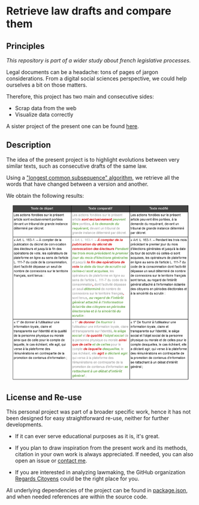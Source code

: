 # Retrieve law drafts and compare them

## Principles

*This repository is part of a wider study about french legislative processes.*

Legal documents can be a headache: tons of pages of jargon considerations. From a digital social sciences perspective, we could help ourselves a bit on those matters.

Therefore, this project has two main and consecutive sides:

- Scrap data from the web
- Visualize data correctly

A sister project of the present one can be found [here](https://github.com/Tayflo/gas-scrapLegifrance-discriminate).

## Description

The idea of the present project is to highlight evolutions between very similar texts, such as consecutive drafts of the same law.

Using a ["longest common subsequence" algorithm](https://en.wikipedia.org/wiki/Longest_common_subsequence_problem#Code_for_the_dynamic_programming_solution), we retrieve all the words that have changed between a version and another.

We obtain the following results:

<div style="text-align:center;margin:15px">
  <img
    src="ressources/text_example.png"
    alt="text_example"
  />
</div>

## License and Re-use

This personal project was part of a broader specific work, hence it has not been designed for easy straightforward re-use, neither for further developments.

- If it can ever serve educational purposes as it is, it's great.

- If you plan to draw inspiration from the present work and its methods, citation in your own work is always appreciated. If needed, you can also open an issue or [contact me](tayflooooo@gmail.com).

- If you are interested in analyzing lawmaking, the GitHub organization [Regards Citoyens](https://github.com/regardscitoyens) could be the right place for you.

All underlying dependencies of the project can be found in [package.json](package.json), and when needed references are within the source code.
